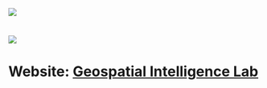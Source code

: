 [![](https://ausgis.github.io/logo/lab_logo.png)](https://yongzesong.com/geospatial-intelligence-lab/)

# <a href="https://yongzesong.com/geospatial-intelligence-lab/"> <img src="https://github.com/ausgis/.github/blob/main/bg_with_text.gif"> </a>

<p align="center">

# Website: [**Geospatial Intelligence Lab**](https://yongzesong.com/geospatial-intelligence-lab/)

</p>
